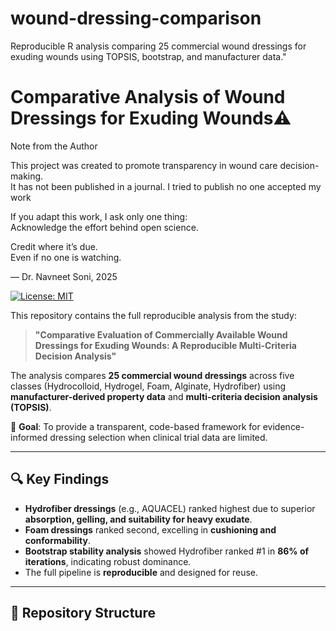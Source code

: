 # wound-dressing-comparison
Reproducible R analysis comparing 25 commercial wound dressings for exuding wounds using TOPSIS, bootstrap, and manufacturer data."
# Comparative Analysis of Wound Dressings for Exuding Wounds⚠️
Note from the Author

This project was created to promote transparency in wound care decision-making.  
It has not been published in a journal. I tried to publish no one accepted my work 

If you adapt this work, I ask only one thing:  
Acknowledge the effort behind open science. 

Credit where it’s due.  
Even if no one is watching.  

— Dr. Navneet Soni, 2025

[![License: MIT](https://img.shields.io/badge/License-MIT-yellow.svg)](https://opensource.org/licenses/MIT)

This repository contains the full reproducible analysis from the study:

> **"Comparative Evaluation of Commercially Available Wound Dressings for Exuding Wounds: A Reproducible Multi-Criteria Decision Analysis"**

The analysis compares **25 commercial wound dressings** across five classes (Hydrocolloid, Hydrogel, Foam, Alginate, Hydrofiber) using **manufacturer-derived property data** and **multi-criteria decision analysis (TOPSIS)**.

🎯 **Goal**: To provide a transparent, code-based framework for evidence-informed dressing selection when clinical trial data are limited.

---

## 🔍 Key Findings

- **Hydrofiber dressings** (e.g., AQUACEL) ranked highest due to superior **absorption, gelling, and suitability for heavy exudate**.
- **Foam dressings** ranked second, excelling in **cushioning and conformability**.
- **Bootstrap stability analysis** showed Hydrofiber ranked #1 in **86% of iterations**, indicating robust dominance.
- The full pipeline is **reproducible** and designed for reuse.

---

## 📁 Repository Structure

